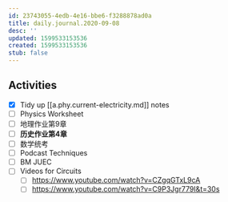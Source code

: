 ```yaml
---
id: 23743055-4edb-4e16-bbe6-f3288878ad0a
title: daily.journal.2020-09-08
desc: ''
updated: 1599533153536
created: 1599533153536
stub: false
---
```


## Activities
- [x] Tidy up [[a.phy.current-electricity.md]] notes
- [ ] Physics Worksheet
- [ ] 地理作业第9章
- [ ] **历史作业第4章**
- [ ] 数学统考
- [ ] Podcast Techniques
- [ ] BM JUEC
- [ ] Videos for Circuits
  - [ ] https://www.youtube.com/watch?v=CZgqGTxL9cA
  - [ ] https://www.youtube.com/watch?v=C9P3Jgr779I&t=30s

